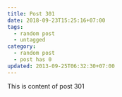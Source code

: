 ```yaml
---
title: Post 301
date: 2018-09-23T15:25:16+07:00
tags:
  - random post
  - untagged
category:
  - random post
  - post has 0
updated: 2013-09-25T06:32:30+07:00
---
```

This is content of post 301